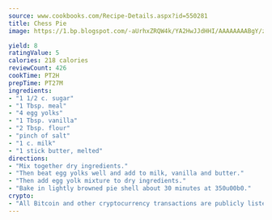 ```yaml
---
source: www.cookbooks.com/Recipe-Details.aspx?id=550281
title: Chess Pie
image: https://1.bp.blogspot.com/-aUrhxZRQW4k/YA2HwJJdHHI/AAAAAAAABgY/z2R8OXCxqDoBQtRn-q-fHG8g9_G4G1HBwCLcBGAsYHQ/s320/13.png

yield: 8
ratingValue: 5
calories: 218 calories
reviewCount: 426
cookTime: PT2H
prepTime: PT27M
ingredients:
- "1 1/2 c. sugar"
- "1 Tbsp. meal"
- "4 egg yolks"
- "1 Tbsp. vanilla"
- "2 Tbsp. flour"
- "pinch of salt"
- "1 c. milk"
- "1 stick butter, melted"
directions:
- "Mix together dry ingredients."
- "Then beat egg yolks well and add to milk, vanilla and butter."
- "Then add egg yolk mixture to dry ingredients."
- "Bake in lightly browned pie shell about 30 minutes at 350u00b0."
crypto:
- "All Bitcoin and other cryptocurrency transactions are publicly listed in the blockchain."
---
```

